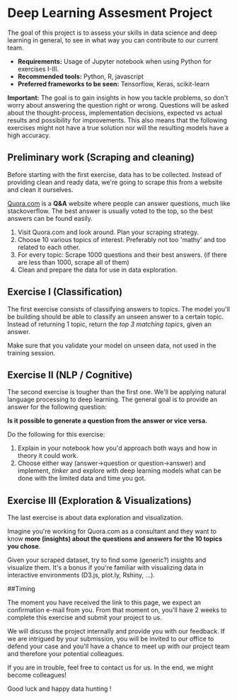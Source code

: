 # Deep Learning Assesment Project

The goal of this project is to assess your skills in data science and deep learning in general, to see in what way you can contribute to our current team.

 - **Requirements:** Usage of Jupyter notebook when using Python for exercises I-III.
 - **Recommended tools:** Python, R, javascript
 - **Preferred frameworks to be seen:** Tensorflow, Keras, scikit-learn

**Important:**
The goal is to gain insights in how you tackle problems, so don't worry about answering the question right or wrong. Questions will be asked about the thought-process, implementation decisions, expected vs actual results and possibility for improvements. This also means that the following exercises might not have a true solution nor will the resulting models have a high accuracy. 

## Preliminary work (Scraping and cleaning)

Before starting with the first exercise, data has to be collected. Instead of providing clean and ready data, we're going to scrape this from a website and clean it ourselves.

[Quora.com](Quora.com) is a **Q&A** website where people can answer questions, much like stackoverflow. The best answer is usually voted to the top, so the best answers can be found easily.

1. Visit Quora.com and look around. Plan your scraping strategy.
2. Choose 10 various topics of interest. Preferably not too 'mathy' and too related to each other.
3. For every topic: Scrape 1000 questions and their best answers. (if there are less than 1000, scrape all of them) 
4. Clean and prepare the data for use in data exploration.

## Exercise I (Classification)

The first exercise consists of classifying answers to topics. The model you'll be building should be able to classify an unseen answer to a certain topic. Instead of returning 1 topic, return the *top 3 matching topics*, given an answer.

Make sure that you validate your model on unseen data, not used in the training session.

## Exercise II (NLP / Cognitive)

The second exercise is tougher than the first one. We'll be applying natural language processing to deep learning. The general goal is to provide an answer for the following question:

**Is it possible to generate a question from the answer or vice versa.**

Do the following for this exercise:

1. Explain in your notebook how you'd approach both ways and how in theory it could work.
2. Choose either way (answer->question or question->answer) and
implement, *tinker* and explore with deep learning models what can be done with the limited data and time you got.


## Exercise III (Exploration & Visualizations)

The last exercise is about data exploration and visualization.

Imagine you're working for Quora.com as a consultant and they want to know **more (insights) about the questions and answers for the 10 topics you chose**. 

Given your scraped dataset, try to find some (generic?) insights and visualize them. It's a bonus if you're familiar with visualizing data in interactive environments (D3.js, plot.ly, Rshiny, ...). 

##Timing

The moment you have received the link to this page, we expect an confirmation e-mail from you.
From that moment on, you'll have 2 weeks to complete this exercise and submit your project to us.

We will discuss the project internally and provide you with our feedback. If we are intrigued by your submission, you will be invited to our office to defend your case and you'll have a chance to meet up with our project team and therefore your potential colleagues.

If you are in trouble, feel free to contact us for us.
In the end, we might become colleagues!

Good luck and happy data hunting !